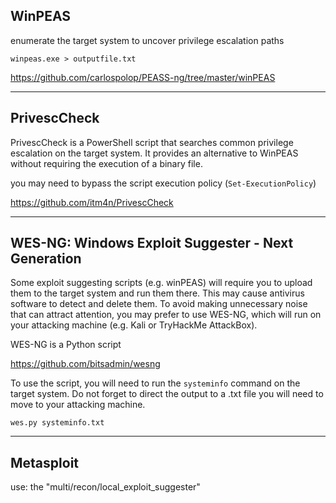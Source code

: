 ## WinPEAS

enumerate the target system to uncover privilege escalation paths

`winpeas.exe > outputfile.txt`

https://github.com/carlospolop/PEASS-ng/tree/master/winPEAS

* * *

## PrivescCheck

PrivescCheck is a PowerShell script that searches common privilege escalation on the target system. It provides an alternative to WinPEAS without requiring the execution of a binary file.

you may need to bypass the script execution policy (`Set-ExecutionPolicy`)

https://github.com/itm4n/PrivescCheck

* * *

## WES-NG: Windows Exploit Suggester - Next Generation

Some exploit suggesting scripts (e.g. winPEAS) will require you to upload them to the target system and run them there. This may cause antivirus software to detect and delete them. To avoid making unnecessary noise that can attract attention, you may prefer to use WES-NG, which will run on your attacking machine (e.g. Kali or TryHackMe AttackBox).

WES-NG is a Python script

https://github.com/bitsadmin/wesng

To use the script, you will need to run the `systeminfo` command on the target system. Do not forget to direct the output to a .txt file you will need to move to your attacking machine.

`wes.py systeminfo.txt`

* * *

## Metasploit

use: the "multi/recon/local\_exploit\_suggester"